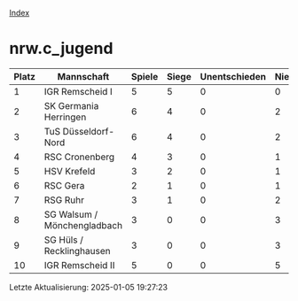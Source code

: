 [Index](./README.md)

# nrw.c_jugend

| Platz |  Mannschaft |  Spiele |  Siege |  Unentschieden |  Niederlagen |  Tore |  Differenz |  Punkte | 
| --- |  --- |  --- |  --- |  --- |  --- |  --- |  --- |  --- |  
|  1 |   IGR Remscheid I |   5 |   5 |   0 |   0 |   46:5 |   41 |   15 |  
|  2 |   SK Germania Herringen |   6 |   4 |   0 |   2 |   45:17 |   28 |   12 |  
|  3 |   TuS Düsseldorf-Nord |   6 |   4 |   0 |   2 |   31:34 |   -3 |   12 |  
|  4 |   RSC Cronenberg |   4 |   3 |   0 |   1 |   22:21 |   1 |   9 |  
|  5 |   HSV Krefeld |   3 |   2 |   0 |   1 |   28:11 |   17 |   6 |  
|  6 |   RSC Gera |   2 |   1 |   0 |   1 |   10:7 |   3 |   3 |  
|  7 |   RSG Ruhr |   3 |   1 |   0 |   2 |   6:18 |   -12 |   3 |  
|  8 |   SG Walsum / Mönchengladbach |   3 |   0 |   0 |   3 |   9:22 |   -13 |   0 |  
|  9 |   SG Hüls / Recklinghausen |   3 |   0 |   0 |   3 |   0:29 |   -29 |   0 |  
|  10 |   IGR Remscheid II |   5 |   0 |   0 |   5 |   3:36 |   -33 |   0 |  


Letzte Aktualisierung: 2025-01-05 19:27:23
